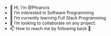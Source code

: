 - 👋 Hi, I’m @Phrancis
- 👀 I’m interested in Software Programming 
- 🌱 I’m currently learning Full Stack Programming 
- 💞️ I’m looking to collaborate on any project.
- 📫 How to reach me by following back 🤝

<!---
Phrancistov/Phrancistov is a ✨ special ✨ repository because its `README.md` (this file) appears on your GitHub profile.
You can click the Preview link to take a look at your changes.
--->
